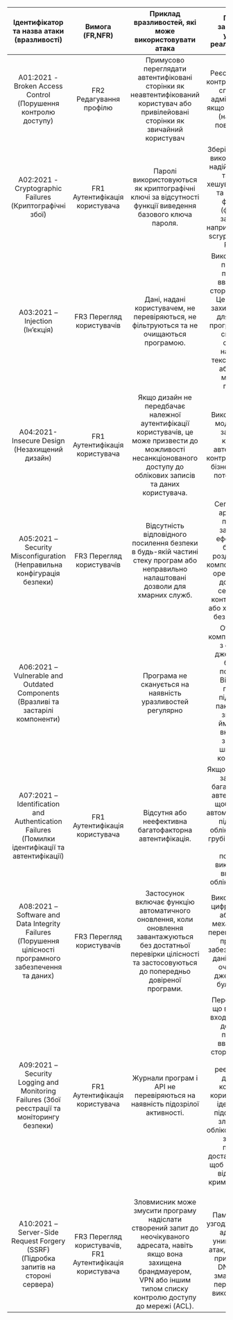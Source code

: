 |Ідентифікатор та назва атаки (вразливості)| Вимога (FR,NFR)| Приклад вразливостей, які може використовувати атака | Приклад запобігання успішної реалізації атаки
|:-:|:-:|:-:|:-:|
|A01:2021 - Broken Access Control (Порушення контролю доступу)|FR2 Редагування профілю|Примусово переглядати автентифіковані сторінки як неавтентифікований користувач або привілейовані сторінки як звичайний користувач|Реєстрація збоїв контролю доступу, сповіщення адміністраторів, якщо це необхідно (наприклад, повторні збої)
|A02:2021 - Cryptographic Failures (Криптографічні збої)|FR1 Аутентифікація користувача|Паролі використовуються як криптографічні ключі за відсутності функції виведення базового ключа пароля.|Зберігайте паролі, використовуючи надійні адаптивні та функції хешування з сіллю та з робочим фактором (фактором затримки), наприклад Argon2, scrypt, bcrypt або PBKDF2.
|A03:2021 – Injection (Інʼєкція)|FR3 Перегляд користувачів|Дані, надані користувачем, не перевіряються, не фільтруються та не очищаються програмою.|Використовуйте позитивну перевірку введення на стороні сервера. Це не повний захист, оскільки для багатьох програм потрібні спеціальні символи, наприклад текстові області або API для мобільних програм.
|A04:2021-Insecure Design (Незахищений дизайн)|FR1 Аутентифікація користувача|Якщо дизайн не передбачає належної аутентифікації користувачів, це може призвести до можливості несанкціонованого доступу до облікових записів та даних користувача.|Використовуйте моделювання загроз для критичної автентифікації, контролю доступу, бізнес-логіки та потоків ключів
|A05:2021 – Security Misconfiguration (Неправильна конфігурація безпеки)|FR3 Перегляд користувачів|Відсутність відповідного посилення безпеки в будь-якій частині стеку програм або неправильно налаштовані дозволи для хмарних служб.|Сегментована архітектура програми забезпечує ефективне та безпечне розділення між компонентами або орендарями за допомогою сегментації, контейнеризації або хмарних груп безпеки (ACL).
|A06:2021 – Vulnerable and Outdated Components (Вразливі та застарілі компоненти)||Програма не сканується на наявність уразливостей регулярно|Отримуйте компоненти лише з офіційних джерел через безпечні посилання. Віддавайте перевагу підписаним пакетам, щоб зменшити ймовірність включення зміненого шкідливого компонента.|
|A07:2021 – Identification and Authentication Failures (Помилки ідентифікації та автентифікації)|FR1 Аутентифікація користувача|Відсутня або неефективна багатофакторна автентифікація.|Якщо це можливо, застосуйте багатофакторну автентифікацію, щоб запобігти автоматизованому підкиданню облікових даних, грубій форсації та атакам повторного використання вкрадених облікових даних.
|A08:2021 – Software and Data Integrity Failures (Порушення цілісності програмного забезпечення та даних)|FR3 Перегляд користувачів|Застосунок включає функцію автоматичного оновлення, коли оновлення завантажуються без достатньої перевірки цілісності та застосовуються до попередньо довіреної програми.| Використовуйте цифрові підписи або подібні механізми, щоб переконатися, що програмне забезпечення або дані походять з очікуваного джерела та не були змінені.
|A09:2021 – Security Logging and Monitoring Failures (Збої реєстрації та моніторингу безпеки)|FR1 Аутентифікація користувача|Журнали програм і API не перевіряються на наявність підозрілої активності.|Переконайтеся, що всі помилки входу, контролю доступу та перевірки введення на стороні сервера можна реєструвати з достатнім контекстом користувача для ідентифікації підозрілих або зловмисних облікових записів і зберігати протягом достатнього часу, щоб забезпечити відкладений криміналістичний аналіз.
|A10:2021 – Server-Side Request Forgery (SSRF) (Підробка запитів на стороні сервера)|FR3 Перегляд користувачів, FR1 Аутентифікація користувача|Зловмисник може змусити програму надіслати створений запит до неочікуваного адресата, навіть якщо вона захищена брандмауером, VPN або іншим типом списку контролю доступу до мережі (ACL).|Пам’ятайте про узгодженість URL-адрес, щоб уникнути таких атак, як повторне прив’язування DNS і умови змагання «час перевірки, час використання».
